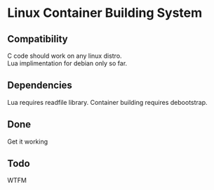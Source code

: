 # Linux Container Building System

## Compatibility
C code should work on any linux distro.  
Lua implimentation for debian only so far.

## Dependencies
Lua requires readfile library.
Container building requires debootstrap.

## Done
Get it working

## Todo
WTFM
